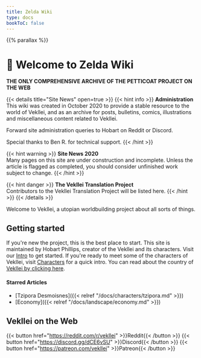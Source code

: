 ```yaml
---
title: Zelda Wiki
type: docs
bookToC: false
---
```


{{% parallax %}}

# 🌺 Welcome to Zelda Wiki
**THE ONLY COMPREHENSIVE ARCHIVE OF THE PETTICOAT PROJECT ON THE WEB**

{{< details title="Site News" open=true >}}
{{< hint info >}}
**Administration**  
This wiki was created in October 2020 to provide a stable resource to the world of Vekllei, and as an archive for posts, bulletins, comics, illustrations and miscellaneous content related to Vekllei.

Forward site administration queries to Hobart on Reddit or Discord.

Special thanks to Ben R. for technical support.
{{< /hint >}}

{{< hint warning >}}
**Site News 2020**  
Many pages on this site are under construction and incomplete. Unless the article is flagged as completed, you should consider unfinished work subject to change.
{{< /hint >}}

{{< hint danger >}}
**The Vekllei Translation Project**  
Contributors to the Vekllei Translation Project will be listed here.
{{< /hint >}}
{{< /details >}}

Welcome to Vekllei, a utopian worldbuilding project about all sorts of things.

## Getting started

If you're new the project, this is the best place to start. This site is maintained by Hobart Phillips, creator of the Vekllei and its characters. Visit our [Intro](docs/MillMint/intro.md) to get started. If you're ready to meet some of the characters of Vekllei, visit [Characters](docs/MillMint/characters.md) for a quick intro. You can read about the country of [Vekllei by clicking here](docs/MillMint/vekllei.md).

#### Starred Articles
- [Tzipora Desmoisnes]({{< relref "/docs/characters/tzipora.md" >}})
- [Economy]({{< relref "/docs/landscape/economy.md" >}})

## Vekllei on the Web

{{< button href="https://reddit.com/r/vekllei" >}}Reddit{{< /button >}}
{{< button href="https://discord.gg/dCE6vSU" >}}Discord{{< /button >}}
{{< button href="https://patreon.com/vekllei" >}}Patreon{{< /button >}}
